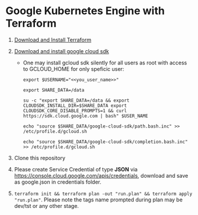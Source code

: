 # Google Kubernetes Engine with Terraform

1. [Download and Install Terraform](https://www.terraform.io/downloads.html)
2. [Download and install google cloud sdk](https://cloud.google.com/sdk/docs/downloads-interactive)
    * One may install gcloud sdk silently for all users as root with access to GCLOUD_HOME for only speficic user:

       `export $USERNAME="<<you_user_name>>"`

       `export SHARE_DATA=/data`

       `su -c "export SHARE_DATA=/data && export CLOUDSDK_INSTALL_DIR=$SHARE_DATA export CLOUDSDK_CORE_DISABLE_PROMPTS=1 && curl https://sdk.cloud.google.com | bash" $USER_NAME`

       `echo "source $SHARE_DATA/google-cloud-sdk/path.bash.inc" >> /etc/profile.d/gcloud.sh`

       `echo "source $SHARE_DATA/google-cloud-sdk/completion.bash.inc" >> /etc/profile.d/gcloud.sh`

3. Clone this repository
4. Please create Service Credential of type **JSON** via https://console.cloud.google.com/apis/credentials, download and save as google.json in credentials folder.
5. `terraform init && terraform plan -out "run.plan" && terraform apply "run.plan"`. Please note the tags name prompted during plan may be dev/tst or any other stage.
